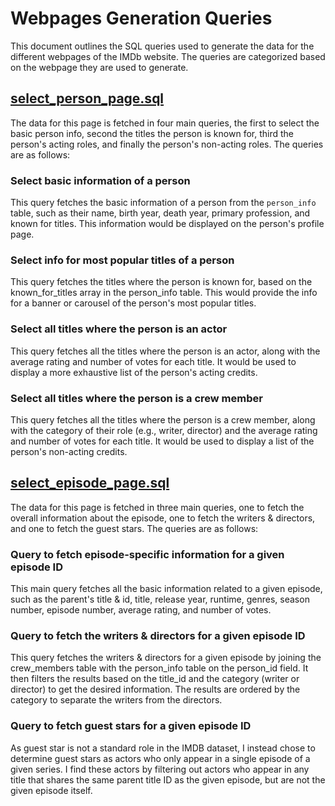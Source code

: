 # Webpages Generation Queries

This document outlines the SQL queries used to generate the data for the different webpages of the IMDb website. The queries are categorized based on the webpage they are used to generate.



## [select_person_page.sql](../webpages_generation_queries/select_person_page.sql)

The data for this page is fetched in four main queries, the first to select the basic person info, second the titles the person is known for, third the person's acting roles, and finally the person's non-acting roles. The queries are as follows:

### Select basic information of a person
This query fetches the basic information of a person from the `person_info` table, such as their name, birth year, death year, primary profession, and known for titles. This information would be displayed on the person's profile page.

### Select info for most popular titles of a person
This query fetches the titles where the person is known for, based on the known_for_titles array in the person_info table. This would provide the info for a banner or carousel of the person's most popular titles.

### Select all titles where the person is an actor
This query fetches all the titles where the person is an actor, along with the average rating and number of votes for each title. It would be used to display a more exhaustive list of the person's acting credits.

### Select all titles where the person is a crew member
This query fetches all the titles where the person is a crew member, along with the category of their role (e.g., writer, director) and the average rating and number of votes for each title. It would be used to display a list of the person's non-acting credits.

## [select_episode_page.sql](../webpages_generation_queries/select_episode_page.sql)
The data for this page is fetched in three main queries, one to fetch the overall information about the episode, one to fetch the writers & directors, and one to fetch the guest stars. The queries are as follows:

### Query to fetch episode-specific information for a given episode ID
This main query fetches all the basic information related to a given episode, such as the parent's title & id, title, release year, runtime, genres, season number, episode number, average rating, and number of votes.

### Query to fetch the writers & directors for a given episode ID
This query fetches the writers & directors for a given episode by joining the crew_members table with the person_info table on the person_id field. It then filters the results based on the title_id and the category (writer or director) to get the desired information. The results are ordered by the category to separate the writers from the directors.

### Query to fetch guest stars for a given episode ID
As guest star is not a standard role in the IMDB dataset, I instead chose to determine guest stars as actors who only appear in a single episode of a given series. I find these actors by filtering out actors who appear in any title that shares the same parent title ID as the given episode, but are not the given episode itself.
